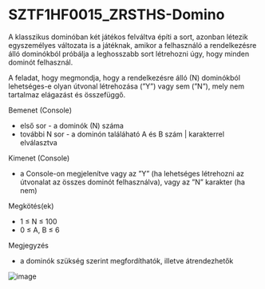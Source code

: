 # SZTF1HF0015_ZRSTHS-Domino
A klasszikus dominóban két játékos felváltva építi a sort, azonban létezik egyszemélyes változata is a
játéknak, amikor a felhasználó a rendelkezésre álló dominókból próbálja a leghosszabb sort létrehozni
úgy, hogy minden dominót felhasznál.

A feladat, hogy megmondja, hogy a rendelkezésre álló (N) dominókból lehetséges-e olyan útvonal
létrehozása (”Y”) vagy sem (”N”), mely nem tartalmaz elágazást és összefüggő.

Bemenet (Console)
- első sor - a dominók (N) száma
- további N sor - a dominón találáható A és B szám | karakterrel elválasztva

Kimenet (Console)
- a Console-on megjelenítve vagy az ”Y” (ha lehetséges létrehozni az útvonalat az összes dominót
felhasználva), vagy az ”N” karakter (ha nem)

Megkötés(ek)
- 1 ≤ N ≤ 100
- 0 ≤ A, B ≤ 6

Megjegyzés
- a dominók szükség szerint megfordíthatók, illetve átrendezhetők

![image](https://user-images.githubusercontent.com/25224122/165915888-80fce165-31bd-4853-ad0f-f212ac9e7f4e.png)
